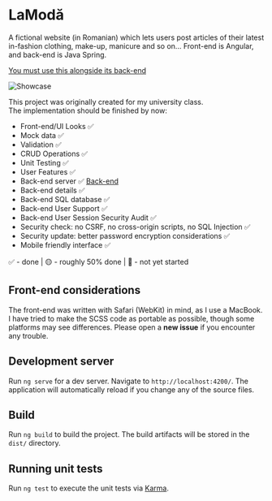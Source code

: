 # LaModă

A fictional website (in Romanian) which lets users post articles of their latest in-fashion clothing, make-up, manicure and so on... Front-end is Angular, and back-end is Java Spring.

[You must use this alongside its back-end](https://github.com/fishydarwin/LaModaBackend)

![Showcase](https://i.imgur.com/8BA3neN.png)

This project was originally created for my university class.  
The implementation should be finished by now:
- Front-end/UI Looks ✅
- Mock data ✅
- Validation ✅
- CRUD Operations ✅
- Unit Testing ✅
- User Features ✅
- Back-end server ✅ [Back-end](https://github.com/fishydarwin/LaModaBackend)
- Back-end details ✅
- Back-end SQL database ✅
- Back-end User Support ✅
- Back-end User Session Security Audit ✅
- Security check: no CSRF, no cross-origin scripts, no SQL Injection ✅
- Security update: better password encryption considerations ✅
- Mobile friendly interface ✅

✅ - done | 🟡 - roughly 50% done | 🔴 - not yet started

## Front-end considerations

The front-end was written with Safari (WebKit) in mind, as I use a MacBook. I have tried to make the SCSS code as portable as possible, though some platforms may see differences. Please open a **new issue** if you encounter any trouble.

## Development server

Run `ng serve` for a dev server. Navigate to `http://localhost:4200/`. The application will automatically reload if you change any of the source files.

## Build

Run `ng build` to build the project. The build artifacts will be stored in the `dist/` directory.

## Running unit tests

Run `ng test` to execute the unit tests via [Karma](https://karma-runner.github.io).
